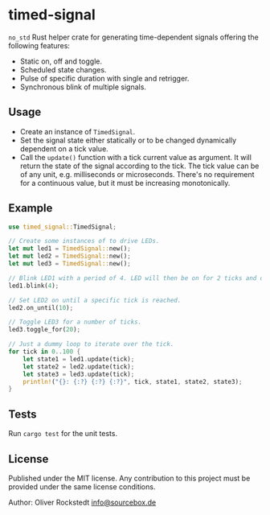 # timed-signal

`no_std` Rust helper crate for generating time-dependent signals offering the following features:

- Static on, off and toggle.
- Scheduled state changes.
- Pulse of specific duration with single and retrigger.
- Synchronous blink of multiple signals.

## Usage

- Create an instance of `TimedSignal`.
- Set the signal state either statically or to be changed dynamically dependent on a tick value.
- Call the `update()` function with a tick current value as argument. It will return the state of the signal according to the tick. The tick value can be of any unit, e.g. milliseconds or microseconds. There's no requirement for a continuous value, but it must be increasing monotonically.

## Example

```rust
use timed_signal::TimedSignal;

// Create some instances of to drive LEDs.
let mut led1 = TimedSignal::new();
let mut led2 = TimedSignal::new();
let mut led3 = TimedSignal::new();

// Blink LED1 with a period of 4. LED will then be on for 2 ticks and off for another 2.
led1.blink(4);

// Set LED2 on until a specific tick is reached.
led2.on_until(10);

// Toggle LED3 for a number of ticks.
led3.toggle_for(20);

// Just a dummy loop to iterate over the tick.
for tick in 0..100 {
    let state1 = led1.update(tick);
    let state2 = led2.update(tick);
    let state3 = led3.update(tick);
    println!("{}: {:?} {:?} {:?}", tick, state1, state2, state3);
}
```

## Tests

Run `cargo test` for the unit tests.

## License

Published under the MIT license. Any contribution to this project must be provided under the same license conditions.

Author: Oliver Rockstedt <info@sourcebox.de>
